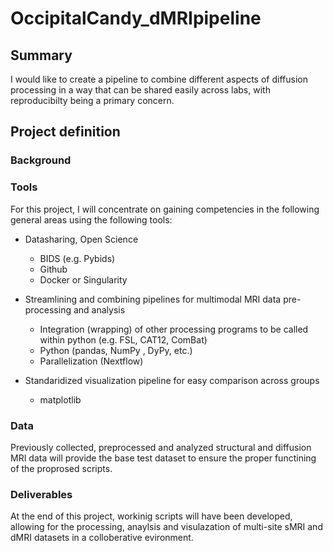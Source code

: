 # OccipitalCandy_dMRIpipeline

## Summary 

I would like to create a pipeline to combine different aspects of diffusion processing in a way that can be shared easily across labs, with reproducibilty being a primary concern.

## Project definition 

### Background

### Tools 

For this project, I will concentrate on gaining competencies in the following general areas using the following tools:

  * Datasharing, Open Science
      * BIDS (e.g. Pybids)
      * Github
      * Docker or Singularity
      
  * Streamlining and combining pipelines for multimodal MRI data pre-processing and analysis 
      * Integration (wrapping) of other processing programs to be called within python (e.g. FSL, CAT12, ComBat)
      * Python (pandas, NumPy , DyPy, etc.) 
      * Parallelization (Nextflow)
      
  * Standaridized visualization pipeline for easy comparison across groups
      * matplotlib  

### Data

Previously collected, preprocessed and analyzed structural and diffusion MRI data will provide the base test dataset to ensure the proper functining of the proprosed scripts.

### Deliverables

At the end of this project, workinig scripts will have been developed, allowing for the processing, anaylsis and visulazation of multi-site sMRI and dMRI datasets in a colloberative evironment.

